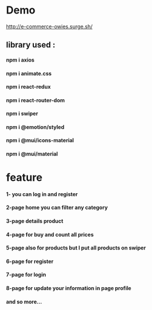 # Demo

http://e-commerce-owies.surge.sh/

## library used :

#### npm i axios
#### npm i animate.css
#### npm i react-redux
#### npm i react-router-dom
#### npm i swiper
#### npm i @emotion/styled
#### npm i @mui/icons-material
#### npm i @mui/material


# feature
#### 1- you can log in and register

#### 2-page home you can filter any category
#### 3-page  details product
#### 4-page for buy and count all prices
#### 5-page also for products but I put all products on swiper
#### 6-page for register
#### 7-page for login
#### 8-page for update your information in page profile
#### and so more...
